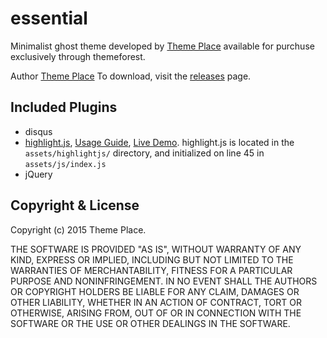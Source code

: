 # essential

Minimalist ghost theme developed by [Theme Place](http://theme.place) available for purchuse exclusively through themeforest.

Author [Theme Place](http://theme.place)
To download, visit the [releases](https://github.com/TryGhost/Casper/releases) page.


## Included Plugins
- disqus
- [highlight.js](https://highlightjs.org), [Usage Guide](https://highlightjs.org/usage/), [Live Demo](https://highlightjs.org/static/demo/).
  highlight.js is located in the `assets/highlightjs/` directory, and initialized on line 45 in `assets/js/index.js`
- jQuery


## Copyright & License

Copyright (c) 2015 Theme Place.

THE SOFTWARE IS PROVIDED "AS IS", WITHOUT WARRANTY OF ANY KIND, EXPRESS OR IMPLIED, INCLUDING BUT NOT LIMITED TO THE WARRANTIES OF MERCHANTABILITY, FITNESS FOR A PARTICULAR PURPOSE AND
NONINFRINGEMENT. IN NO EVENT SHALL THE AUTHORS OR COPYRIGHT HOLDERS BE LIABLE FOR ANY CLAIM, DAMAGES OR OTHER LIABILITY, WHETHER IN AN ACTION OF CONTRACT, TORT OR OTHERWISE, ARISING FROM, OUT OF OR IN CONNECTION WITH THE SOFTWARE OR THE USE OR OTHER DEALINGS IN THE SOFTWARE.